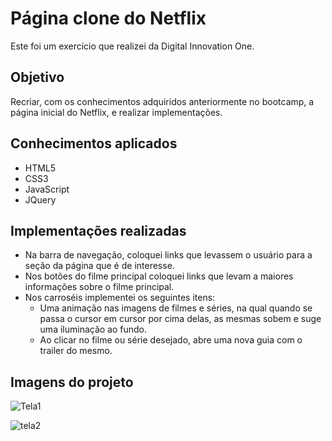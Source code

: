# Página clone do Netflix

Este foi um exercício que realizei da Digital Innovation One. 

## Objetivo

Recriar, com os conhecimentos adquiridos anteriormente no bootcamp, a página inicial do Netflix, e realizar implementações.

## Conhecimentos aplicados
 - HTML5
 - CSS3
 - JavaScript
 - JQuery
 
 ## Implementações realizadas
  - Na barra de navegação, coloquei links que levassem o usuário para a seção da página que é de interesse.
  - Nos botões do filme principal coloquei links que levam a maiores informações sobre o filme principal.
  - Nos carroséis implementei os seguintes itens:
    - Uma animação nas imagens de filmes e séries, na qual quando se passa o cursor em cursor por cima delas, as mesmas sobem e suge uma iluminação ao fundo.
    - Ao clicar no filme ou série desejado, abre uma nova guia com o trailer do mesmo.
    
 ## Imagens do projeto
     
    
![Tela1](https://user-images.githubusercontent.com/85065658/140940099-bd07d143-0ca0-447f-87b2-861128dd0a84.JPG)


![tela2](https://user-images.githubusercontent.com/85065658/140940122-4869ef13-e8f7-4512-8aa8-033520c782a7.JPG)
